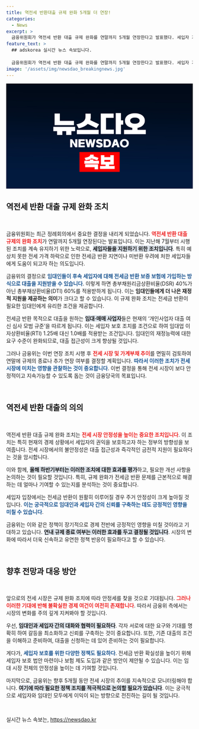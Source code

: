 ```yaml
---
title: 역전세 반환대출 규제 완화 5개월 더 연장!
categories:
  - News
excerpt: >
  금융위원회가 역전세 반환 대출 규제 완화를 연말까지 5개월 연장한다고 발표했다. 세입자 지원을 위한 이 조치로 전세금 반환 안정성을 높이는데 기여할 전망이다.
feature_text: >
  ## adskorea 실시간 뉴스 속보입니다.

  금융위원회가 역전세 반환 대출 규제 완화를 연말까지 5개월 연장한다고 발표했다. 세입자 지원을 위한 이 조치로 전세금 반환 안정성을 높이는데 기여할 전망이다.
image: '/assets/img/newsdao_breakingnews.jpg'
---
```


<p><img src="/assets/img/newsdao_breakingnews.jpg" alt="adskorea 속보" /></p>

<h2 data-ke-size="size26">역전세 반환 대출 규제 완화 조치</h2>

<p data-ke-size="size16">&nbsp;</p>

<p>금융위원회는 최근 정례회의에서 중요한 결정을 내리게 되었습니다. <b><span style="color: #ee2323;">역전세 반환 대출 규제의 완화 조치</span></b>가 연말까지 5개월 연장된다는 발표입니다. 이는 지난해 7월부터 시행된 조치를 계속 유지하기 위한 노력으로, <b><span style="background-color: #21538527;">세입자들을 지원하기 위한 조치입니다</span></b>. 특히 예상치 못한 전세 가격 하락으로 인한 전세금 반환 지연이나 미반환 우려에 처한 세입자들에게 도움이 되고자 하는 의도입니다.</p>

<p>금융위의 결정으로 <b><span style="color: #1a5490;">임대인들이 후속 세입자에 대해 전세금 반환 보증 보험에 가입하는 방식으로 대출을 지원받을 수 있습니다</span></b>. 이렇게 하면 총부채원리금상환비율(DSR) 40%가 아닌 총부채상환비율(DTI) 60%를 적용받하게 됩니다. 이는 <b>임대인들에게 더 나은 재정적 지원을 제공하는 의미</b>가 크다고 할 수 있습니다. 이 규제 완화 조치는 전세금 반환이 필요한 임대인에게 유리한 조건을 제공합니다.</p>

<p>전세금 반환 목적으로 대출을 원하는 <b><span style="background-color: #21538527;">임대·매매 사업자</span></b>들은 현재의 ‘개인사업자 대출 여신 심사 모범 규준’을 따르게 됩니다. 이는 세입자 보호 조치를 조건으로 하여 임대업 이자상환비율(RTI) 1.25배 대신 1.0배를 적용받는 조건입니다. 임대인의 재정능력에 대한 요구 수준이 완화되므로, 대출 접근성이 크게 향상될 것입니다.</p>

<p>그러나 금융위는 이번 연장 조치 시행 후 <b><span style="color: #ee2323;">전세 시장 및 가계부채 추이</span></b>를 면밀히 검토하여 연말에 규제의 종료나 추가 연장 여부를 결정할 계획입니다. <b><span style="color: #1a5490;">따라서 이러한 조치가 전세 시장에 미치는 영향을 관찰하는 것이 중요합니다</span></b>. 이번 결정을 통해 전세 시장이 보다 안정적이고 지속가능할 수 있도록 돕는 것이 금융당국의 목표입니다.</p>

<p data-ke-size="size16">&nbsp;</p>

<h2 data-ke-size="size26">역전세 반환 대출의 의의</h2>

<p data-ke-size="size16">&nbsp;</p>

<p>역전세 반환 대출 규제 완화 조치는 <b><span style="color: #ee2323;">전세 시장 안정성을 높이는 중요한 조치입니다</span></b>. 이 조치는 특히 현재의 경제 상황에서 세입자의 권익을 보호하고자 하는 정부의 방향성을 보여줍니다. 전세 시장에서의 불안정성은 대출 접근성과 즉각적인 금전적 지원이 필요하다는 것을 암시합니다. </p>

<p>이와 함께, <b><span style="background-color: #21538527;">올해 하반기부터는 이러한 조치에 대한 효과를 평가</span></b>하고, 필요한 개선 사항을 논의하는 것이 필요할 것입니다. 특히, 규제 완화가 전세금 반환 문제를 근본적으로 해결하는 데 얼마나 기여할 수 있는지를 분석하는 것이 중요합니다. </p>

<p>세입자 입장에서는 전세금 반환이 원활히 이루어질 경우 주거 안정성이 크게 높아질 것입니다. <b><span style="color: #1a5490;">이는 궁극적으로 임대인과 세입자 간의 신뢰를 구축하는 데도 긍정적인 영향을 미칠 수 있습니다</span></b>. </p>

<p>금융위는 이와 같은 정책이 장기적으로 경제 전반에 긍정적인 영향을 미칠 것이라고 기대하고 있습니다. <b><span style="background-color: #21538527;">연내 규제 종료 여부는 이러한 효과를 두고 결정될 것입니다</span></b>. 시장의 변화에 따라서 더욱 신속하고 유연한 정책 반응이 필요하다고 할 수 있습니다.</p>

<p data-ke-size="size16">&nbsp;</p>

<h2 data-ke-size="size26">향후 전망과 대응 방안</h2>

<p data-ke-size="size16">&nbsp;</p>

<p>앞으로의 전세 시장은 규제 완화 조치에 따라 안정세를 찾을 것으로 기대됩니다. <b><span style="color: #ee2323;">그러나 이러한 기대에 반해 불확실한 경제 여건이 여전히 존재합니다</span></b>. 따라서 금융위 측에서는 시장의 변화를 주의 깊게 지켜봐야 할 것입니다.</p>

<p>우선, <b><span style="background-color: #21538527;">임대인과 세입자 간의 대화와 협력이 필요하다</span></b>. 각자 서로에 대한 요구와 기대를 명확히 하여 갈등을 최소화하고 신뢰를 구축하는 것이 중요합니다. 또한, 기존 대출의 조건을 이해하고 준비하여, 대출을 신청하는 데 있어 준비하는 것이 필요합니다. </p>

<p>게다가, <b><span style="color: #1a5490;">세입자 보호를 위한 다양한 정책도 필요하다</span></b>. 전세금 반환 확실성을 높이기 위해 세입자 보호 법안 마련이나 보험 제도 도입과 같은 방안이 제안될 수 있습니다. 이는 임대 시장 전체의 안정성을 높이는 데 기여할 것입니다.</p>

<p>마지막으로, 금융위는 향후 5개월 동안 전세 시장의 추이를 지속적으로 모니터링해야 합니다. <b><span style="background-color: #21538527;">여기에 따라 필요한 정책 조치를 적극적으로 논의할 필요가 있습니다</span></b>. 이는 궁극적으로 세입자와 임대인 모두에게 이익이 되는 방향으로 전진하는 길이 될 것입니다.</p>

<p data-ke-size="size16">&nbsp;</p>
실시간 뉴스 속보는, <a href="https://newsdao.kr" rel="dofollow">https://newsdao.kr</a>


